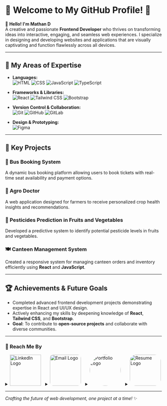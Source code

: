 # 🌟 Welcome to My GitHub Profile! 🌟

👋 **Hello! I'm Mathan D**  
A creative and passionate **Frontend Developer** who thrives on transforming ideas into interactive, engaging, and seamless web experiences. I specialize in designing and developing websites and applications that are visually captivating and function flawlessly across all devices.

---

## 🔧 My Areas of Expertise

- **Languages:**  
  ![HTML](https://img.shields.io/badge/HTML-E34F26?style=for-the-badge&logo=html5&logoColor=white)  ![CSS](https://img.shields.io/badge/CSS-1572B6?style=for-the-badge&logo=css3&logoColor=white)  ![JavaScript](https://img.shields.io/badge/JavaScript-F7DF1E?style=for-the-badge&logo=javascript&logoColor=black)  ![TypeScript](https://img.shields.io/badge/TypeScript-007ACC?style=for-the-badge&logo=typescript&logoColor=white)  

- **Frameworks & Libraries:**  
  ![React](https://img.shields.io/badge/React-61DAFB?style=for-the-badge&logo=react&logoColor=black)  ![Tailwind CSS](https://img.shields.io/badge/Tailwind_CSS-38B2AC?style=for-the-badge&logo=tailwind-css&logoColor=white)  ![Bootstrap](https://img.shields.io/badge/Bootstrap-7952B3?style=for-the-badge&logo=bootstrap&logoColor=white)  

- **Version Control & Collaboration:**  
  ![Git](https://img.shields.io/badge/Git-F05032?style=for-the-badge&logo=git&logoColor=white)  ![GitHub](https://img.shields.io/badge/GitHub-181717?style=for-the-badge&logo=github&logoColor=white)  ![GitLab](https://img.shields.io/badge/GitLab-FC6D26?style=for-the-badge&logo=gitlab&logoColor=white)  

- **Design & Prototyping:**  
  ![Figma](https://img.shields.io/badge/Figma-F24E1E?style=for-the-badge&logo=figma&logoColor=white)  

---

## 🚀 Key Projects

### 🚌 Bus Booking System  
A dynamic bus booking platform allowing users to book tickets with real-time seat availability and payment options.

### 🌾 Agro Doctor  
A web application designed for farmers to receive personalized crop health insights and recommendations.

### 🥬 Pesticides Prediction in Fruits and Vegetables  
Developed a predictive system to identify potential pesticide levels in fruits and vegetables.

### 🍽️ Canteen Management System  
Created a responsive system for managing canteen orders and inventory efficiently using **React** and **JavaScript**.

---

## 🏆 Achievements & Future Goals

- Completed advanced frontend development projects demonstrating expertise in React and UI/UX design.
- Actively enhancing my skills by deepening knowledge of **React**, **Tailwind CSS**, and **Bootstrap**.
- **Goal**: To contribute to **open-source projects** and collaborate with diverse communities.

---

### 💬 Reach Me By

<div>
  <details style="display: inline-block; margin-right: 10px;">
    <summary>
      <a href="https://www.linkedin.com/in/mathan-d-it-14b711299/" target="_blank">
        <img src="https://img.shields.io/badge/LinkedIn-%230077B5.svg?style=for-the-badge&logo=linkedin&logoColor=white" alt="LinkedIn Logo" width="100">
      </a>
    </summary>
    [LinkedIn Profile](https://www.linkedin.com/in/mathan-d-it-14b711299/)
  </details>

  <details style="display: inline-block; margin-right: 10px;">
    <summary>
      <a href="mailto:mathandinesh@gmail.com" target="_blank">
        <img src="https://img.shields.io/badge/Email-%23EA4335.svg?style=for-the-badge&logo=gmail&logoColor=white" alt="Email Logo" width="100" style="border-radius: 10px;">
      </a>
    </summary>
    [mathandinesh@gmail.com](mailto:mathandinesh@gmail.com)
  </details>

  <details style="display: inline-block; margin-right: 10px;">
    <summary>
      <a href="https://www.figma.com/proto/BhMYihlkABR82TKeROT1FQ/Untitled?node-id=3-33&node-type=frame&t=foeaPbyXURj3MJME-0&scaling=min-zoom&content-scaling=fixed&page-id=0%3A1" target="_blank">
        <img src="https://img.shields.io/badge/Portfolio-%230077B5.svg?style=for-the-badge&logo=portfolio&logoColor=white" alt="Portfolio Logo" width="100" style="border-radius: 50%;">
      </a>
    </summary>
    [Click to view my Portfolio](https://www.figma.com/proto/BhMYihlkABR82TKeROT1FQ/Untitled?node-id=3-33&node-type=frame&t=foeaPbyXURj3MJME-0&scaling=min-zoom&content-scaling=fixed&page-id=0%3A1)
  </details>

  <details style="display: inline-block;">
    <summary>
      <a href="https://copper-gerda-80.tiiny.site/" target="_blank">
        <img src="https://img.shields.io/badge/Resume-%230077B5.svg?style=for-the-badge&logo=document&logoColor=white" alt="Resume Logo" width="100" style="border-radius: 20%;">
      </a>
    </summary>
    [Click to view my Resume](https://copper-gerda-80.tiiny.site/)
  </details>
</div>

---

*Crafting the future of web development, one project at a time!* ✨

